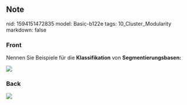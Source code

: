 ## Note
nid: 1594151472835
model: Basic-b122e
tags: 10_Cluster_Modularity
markdown: false

### Front
Nennen Sie Beispiele für die <b>Klassifikation</b> von
<b>Segmentierungsbasen:</b>
<div><img src=
paste-517af815a310c5ceba63cfc289f84c07ec575f1c.jpg></div>

### Back
<img src="paste-577fa0e77be1b085128ce68978540da193c16934.jpg">
